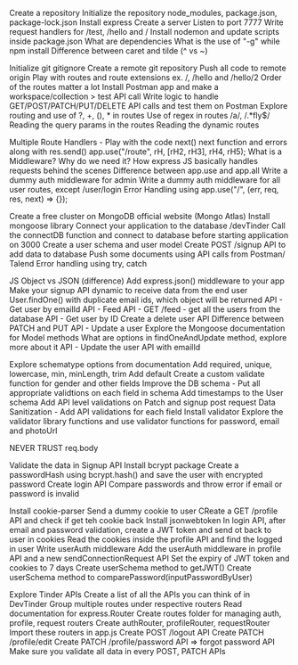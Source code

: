 Create a repository
Initialize the repository
node_modules, package.json, package-lock.json
Install express
Create a server
Listen to port 7777
Write request handlers for /test, /hello and /
Install nodemon and update scripts inside package.json
What are dependencies
What is the use of "-g" while npm install
Difference between caret and tilde (^ vs ~)

Initialize git
gitignore
Create a remote git repository
Push all code to remote origin
Play with routes and route extensions ex. /, /hello and /hello/2
Order of the routes matter a lot
Install Postman app and make a workspace/collection > test API call
Write logic to handle GET/POST/PATCH/PUT/DELETE API calls and test them on Postman
Explore routing and use of ?, +, (), * in routes
Use of regex in routes /a/, /.*fly$/
Reading the query params in the routes
Reading the dynamic routes

Multiple Route Handlers - Play with the code
next()
next function and errors along with res.send()
app.use("/route", rH, [rH2, rH3], rH4, rH5);
What is a Middleware? Why do we need it?
How express JS basically handles requests behind the scenes
Difference between app.use and app.all
Write a dummy auth middleware for admin
Write a dummy auth middleware for all user routes, except /user/login
Error Handling using app.use("/", (err, req, res, next) => {});

Create a free cluster on MongoDB official website (Mongo Atlas)
Install mongoose library
Connect your application to the database <Connection-url>/devTinder
Call the connectDB function and connect to database before starting application on 3000
Create a user schema and user model
Create POST /signup API to add data to database
Push some documents using API calls from Postman/ Talend
Error handling using try, catch

JS Object vs JSON (difference)
Add express.json() middleware to your app
Make your signup API dynamic to receive data from the end user
User.findOne() with duplicate email ids, which object will be returned
API - Get user by emailId
API - Feed API - GET /feed - get all the users from the database
API - Get user by ID
Create a delete user API
Difference between PATCH and PUT
API - Update a user
Explore the Mongoose documentation for Model methods
What are options in findOneAndUpdate method, explore more about it
API - Update the user API with emailId

Explore schematype options from documentation
Add required, unique, lowercase, min, minLength, trim
Add default
Create a custom validate function for gender and other fields
Improve the DB schema - Put all appropriate validtions on each field in schema
Add timestamps to the User schema
Add API level validations on Patch and signup post request
Data Sanitization - Add API validations for each field
Install validator
Explore the validator library functions and use validator functions for password, email and photoUrl

NEVER TRUST req.body

Validate the data in Signup API
Install bcrypt package
Create a passwordHash using bcrypt.hash() and save the user with encrypted password
Create login API
Compare passwords and throw error if email or password is invalid

Install cookie-parser
Send a dummy cookie to user
CReate a GET /profile API and check if get teh cookie back
Install jsonwebtoken
In login API, after email and password validation, create a JWT token and send ot back to user in cookies
Read the cookies inside the profile API and find the logged in user
Write userAuth middleware
Add the userAuth middleware in profile API and a new sendConnectionRequest API
Set the expiry of JWT token and cookies to 7 days
Create userSchema method to getJWT()
Create userSchema method to comparePassword(inputPasswordByUser)

Explore Tinder APIs
Create a list of all the APIs you can think of in DevTinder
Group multiple routes under respective routers
Read documentation for express.Router
Create routes folder for managing auth, profile, request routers
Create authRouter, profileRouter, requestRouter
Import these routers in app.js
Create POST /logout API
Create PATCH /profile/edit
Create PATCH /profile/password API => forgot password API
Make sure you validate all data in every POST, PATCH APIs